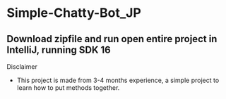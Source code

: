 # Simple-Chatty-Bot_JP


## Download zipfile and run open entire project in IntelliJ, running SDK 16

Disclaimer
- This project is made from 3-4 months experience, a simple project to learn how to put methods together.
